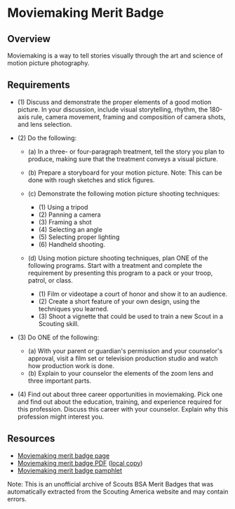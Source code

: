 

# Moviemaking Merit Badge


## Overview



Moviemaking is a way to tell stories visually through the art and science of motion picture photography.

## Requirements

* (1) Discuss and demonstrate the proper elements of a good motion picture. In your discussion, include visual storytelling, rhythm, the 180-axis rule, camera movement, framing and composition of camera shots, and lens selection.
* (2) Do the following:
    * (a) In a three- or four-paragraph treatment, tell the story you plan to produce, making sure that the treatment conveys a visual picture.
    * (b) Prepare a storyboard for your motion picture. Note: This can be done with rough sketches and stick figures.
    * (c) Demonstrate the following motion picture shooting techniques:
        * (1) Using a tripod
        * (2) Panning a camera
        * (3) Framing a shot
        * (4) Selecting an angle
        * (5) Selecting proper lighting
        * (6) Handheld shooting.


    * (d) Using motion picture shooting techniques, plan ONE of the following programs. Start with a treatment and complete the requirement by presenting this program to a pack or your troop, patrol, or class.
        * (1) Film or videotape a court of honor and show it to an audience.
        * (2) Create a short feature of your own design, using the techniques you learned.
        * (3) Shoot a vignette that could be used to train a new Scout in a Scouting skill.




* (3) Do ONE of the following:
    * (a) With your parent or guardian's permission and your counselor's approval, visit a film set or television production studio and watch how production work is done.
    * (b) Explain to your counselor the elements of the zoom lens and three important parts.


* (4) Find out about three career opportunities in moviemaking. Pick one and find out about the education, training, and experience required for this profession. Discuss this career with your counselor. Explain why this profession might interest you.


## Resources

- [Moviemaking merit badge page](https://www.scouting.org/merit-badges/moviemaking/)
- [Moviemaking merit badge PDF](https://filestore.scouting.org/filestore/Merit_Badge_ReqandRes/Pamphlets/Moviemaking_2025.pdf) ([local copy](files/moviemaking-merit-badge.pdf))
- [Moviemaking merit badge pamphlet](https://www.scoutshop.org/moviemaking-merit-badge-pamphlet-650735.html)

Note: This is an unofficial archive of Scouts BSA Merit Badges that was automatically extracted from the Scouting America website and may contain errors.